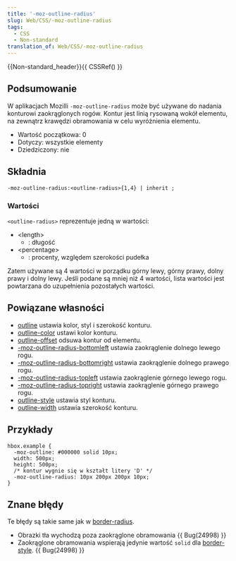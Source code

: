 ```yaml
---
title: '-moz-outline-radius'
slug: Web/CSS/-moz-outline-radius
tags:
  - CSS
  - Non-standard
translation_of: Web/CSS/-moz-outline-radius
---
```

{{Non-standard_header}}{{ CSSRef() }}

## Podsumowanie

W aplikacjach Mozilli `-moz-outline-radius` może być używane do nadania konturowi zaokrąglonych rogów. Kontur jest linią rysowaną wokół elementu, na zewnątrz krawędzi obramowania w celu wyróżnienia elementu.

- Wartość początkowa: 0
- Dotyczy: wszystkie elementy
- Dziedziczony: nie

## Składnia

    -moz-outline-radius:<outline-radius>{1,4} | inherit ;

### Wartości

`<outline-radius>` reprezentuje jedną w wartości:

- \<length>
  - : długość
- \<percentage>
  - : procenty, względem szerokości pudełka

Zatem używane są 4 wartości w porządku górny lewy, górny prawy, dolny prawy i dolny lewy. Jeśli podane są mniej niż 4 wartości, lista wartości jest powtarzana do uzupełnienia pozostałych wartości.

## Powiązane własności

- [outline](pl/CSS/-moz-outline) ustawia kolor, styl i szerokość konturu.
- [outline-color](pl/CSS/-moz-outline-color) ustawi kolor konturu.
- [outline-offset](pl/CSS/-moz-outline-offset) odsuwa kontur od elementu.
- [-moz-outline-radius-bottomleft](pl/CSS/-moz-outline-radius-bottomleft) ustawia zaokrąglenie dolnego lewego rogu.
- [-moz-outline-radius-bottomright](pl/CSS/-moz-outline-radius-bottomright) ustawia zaokrąglenie dolnego prawego rogu.
- [-moz-outline-radius-topleft](pl/CSS/-moz-outline-radius-topleft) ustawia zaokrąglenie górnego lewego rogu.
- [-moz-outline-radius-topright](pl/CSS/-moz-outline-radius-topright) ustawia zaokrąglenie górnego prawego rogu.
- [outline-style](pl/CSS/-moz-outline-style) ustawia styl konturu.
- [outline-width](pl/CSS/-moz-outline-width) ustawia szerokość konturu.

## Przykłady

    hbox.example {
      -moz-outline: #000000 solid 10px;
      width: 500px;
      height: 500px;
      /* kontur wygnie się w kształt litery 'D' */
      -moz-outline-radius: 10px 200px 200px 10px;
    }

## Znane błędy

Te błędy są takie same jak w [border-radius](pl/CSS/-moz-border-radius).

- Obrazki tła wychodzą poza zaokrąglone obramowania {{ Bug(24998) }}
- Zaokrąglone obramowania wspierają jedynie wartość `solid` dla [border-style](pl/CSS/border-style). {{ Bug(24998) }}
